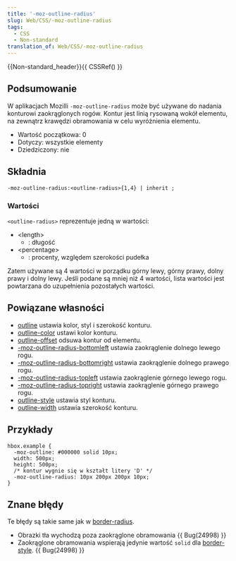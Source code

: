 ```yaml
---
title: '-moz-outline-radius'
slug: Web/CSS/-moz-outline-radius
tags:
  - CSS
  - Non-standard
translation_of: Web/CSS/-moz-outline-radius
---
```

{{Non-standard_header}}{{ CSSRef() }}

## Podsumowanie

W aplikacjach Mozilli `-moz-outline-radius` może być używane do nadania konturowi zaokrąglonych rogów. Kontur jest linią rysowaną wokół elementu, na zewnątrz krawędzi obramowania w celu wyróżnienia elementu.

- Wartość początkowa: 0
- Dotyczy: wszystkie elementy
- Dziedziczony: nie

## Składnia

    -moz-outline-radius:<outline-radius>{1,4} | inherit ;

### Wartości

`<outline-radius>` reprezentuje jedną w wartości:

- \<length>
  - : długość
- \<percentage>
  - : procenty, względem szerokości pudełka

Zatem używane są 4 wartości w porządku górny lewy, górny prawy, dolny prawy i dolny lewy. Jeśli podane są mniej niż 4 wartości, lista wartości jest powtarzana do uzupełnienia pozostałych wartości.

## Powiązane własności

- [outline](pl/CSS/-moz-outline) ustawia kolor, styl i szerokość konturu.
- [outline-color](pl/CSS/-moz-outline-color) ustawi kolor konturu.
- [outline-offset](pl/CSS/-moz-outline-offset) odsuwa kontur od elementu.
- [-moz-outline-radius-bottomleft](pl/CSS/-moz-outline-radius-bottomleft) ustawia zaokrąglenie dolnego lewego rogu.
- [-moz-outline-radius-bottomright](pl/CSS/-moz-outline-radius-bottomright) ustawia zaokrąglenie dolnego prawego rogu.
- [-moz-outline-radius-topleft](pl/CSS/-moz-outline-radius-topleft) ustawia zaokrąglenie górnego lewego rogu.
- [-moz-outline-radius-topright](pl/CSS/-moz-outline-radius-topright) ustawia zaokrąglenie górnego prawego rogu.
- [outline-style](pl/CSS/-moz-outline-style) ustawia styl konturu.
- [outline-width](pl/CSS/-moz-outline-width) ustawia szerokość konturu.

## Przykłady

    hbox.example {
      -moz-outline: #000000 solid 10px;
      width: 500px;
      height: 500px;
      /* kontur wygnie się w kształt litery 'D' */
      -moz-outline-radius: 10px 200px 200px 10px;
    }

## Znane błędy

Te błędy są takie same jak w [border-radius](pl/CSS/-moz-border-radius).

- Obrazki tła wychodzą poza zaokrąglone obramowania {{ Bug(24998) }}
- Zaokrąglone obramowania wspierają jedynie wartość `solid` dla [border-style](pl/CSS/border-style). {{ Bug(24998) }}
